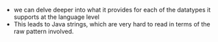 * we can delve deeper  into what it provides for each of the datatypes it supports at the language level
* This leads to Java strings, which are very  hard to read in terms of the raw pattern involved.
